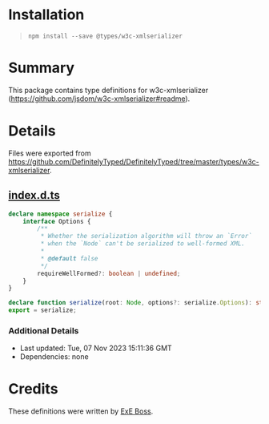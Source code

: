 # Installation
> `npm install --save @types/w3c-xmlserializer`

# Summary
This package contains type definitions for w3c-xmlserializer (https://github.com/jsdom/w3c-xmlserializer#readme).

# Details
Files were exported from https://github.com/DefinitelyTyped/DefinitelyTyped/tree/master/types/w3c-xmlserializer.
## [index.d.ts](https://github.com/DefinitelyTyped/DefinitelyTyped/tree/master/types/w3c-xmlserializer/index.d.ts)
````ts
declare namespace serialize {
    interface Options {
        /**
         * Whether the serialization algorithm will throw an `Error`
         * when the `Node` can't be serialized to well-formed XML.
         *
         * @default false
         */
        requireWellFormed?: boolean | undefined;
    }
}

declare function serialize(root: Node, options?: serialize.Options): string;
export = serialize;

````

### Additional Details
 * Last updated: Tue, 07 Nov 2023 15:11:36 GMT
 * Dependencies: none

# Credits
These definitions were written by [ExE Boss](https://github.com/ExE-Boss).

